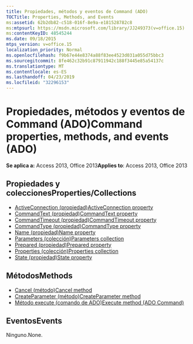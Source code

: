 ```yaml
---
title: Propiedades, métodos y eventos de Command (ADO)
TOCTitle: Properties, Methods, and Events
ms:assetid: 62b2db82-c518-016f-8e9a-e181528782c8
ms:mtpsurl: https://msdn.microsoft.com/library/JJ249373(v=office.15)
ms:contentKeyID: 48545244
ms.date: 09/18/2015
mtps_version: v=office.15
localization_priority: Normal
ms.openlocfilehash: f9b67e44e8374a88f83ee4523d031a055d75bbc3
ms.sourcegitcommit: 8fe462c32b91c87911942c188f3445e85a54137c
ms.translationtype: MT
ms.contentlocale: es-ES
ms.lasthandoff: 04/23/2019
ms.locfileid: "32296153"
---
```

# <a name="command-properties-methods-and-events-ado"></a><span data-ttu-id="6dcc5-102">Propiedades, métodos y eventos de Command (ADO)</span><span class="sxs-lookup"><span data-stu-id="6dcc5-102">Command properties, methods, and events (ADO)</span></span>


<span data-ttu-id="6dcc5-103">**Se aplica a:** Access 2013, Office 2013</span><span class="sxs-lookup"><span data-stu-id="6dcc5-103">**Applies to**: Access 2013, Office 2013</span></span>

## <a name="propertiescollections"></a><span data-ttu-id="6dcc5-104">Propiedades y colecciones</span><span class="sxs-lookup"><span data-stu-id="6dcc5-104">Properties/Collections</span></span>

- [<span data-ttu-id="6dcc5-105">ActiveConnection (propiedad)</span><span class="sxs-lookup"><span data-stu-id="6dcc5-105">ActiveConnection property</span></span>](activeconnection-property-ado.md)
- [<span data-ttu-id="6dcc5-106">CommandText (propiedad)</span><span class="sxs-lookup"><span data-stu-id="6dcc5-106">CommandText property</span></span>](commandtext-property-ado.md)
- [<span data-ttu-id="6dcc5-107">CommandTimeout (propiedad)</span><span class="sxs-lookup"><span data-stu-id="6dcc5-107">CommandTimeout property</span></span>](commandtimeout-property-ado.md)
- [<span data-ttu-id="6dcc5-108">CommandType (propiedad)</span><span class="sxs-lookup"><span data-stu-id="6dcc5-108">CommandType property</span></span>](commandtype-property-ado.md)
- [<span data-ttu-id="6dcc5-109">Name (propiedad)</span><span class="sxs-lookup"><span data-stu-id="6dcc5-109">Name property</span></span>](name-property-ado.md)
- [<span data-ttu-id="6dcc5-110">Parameters (colección)</span><span class="sxs-lookup"><span data-stu-id="6dcc5-110">Parameters collection</span></span>](parameters-collection-ado.md)
- [<span data-ttu-id="6dcc5-111">Prepared (propiedad)</span><span class="sxs-lookup"><span data-stu-id="6dcc5-111">Prepared property</span></span>](prepared-property-ado.md)
- [<span data-ttu-id="6dcc5-112">Properties (colección)</span><span class="sxs-lookup"><span data-stu-id="6dcc5-112">Properties collection</span></span>](properties-collection-ado.md)
- [<span data-ttu-id="6dcc5-113">State (propiedad)</span><span class="sxs-lookup"><span data-stu-id="6dcc5-113">State property</span></span>](state-property-ado.md)

## <a name="methods"></a><span data-ttu-id="6dcc5-114">Métodos</span><span class="sxs-lookup"><span data-stu-id="6dcc5-114">Methods</span></span>

- [<span data-ttu-id="6dcc5-115">Cancel (método)</span><span class="sxs-lookup"><span data-stu-id="6dcc5-115">Cancel method</span></span>](cancel-method-ado.md)
- [<span data-ttu-id="6dcc5-116">CreateParameter (método)</span><span class="sxs-lookup"><span data-stu-id="6dcc5-116">CreateParameter method</span></span>](createparameter-method-ado.md)
- [<span data-ttu-id="6dcc5-117">Método execute (comando de ADO)</span><span class="sxs-lookup"><span data-stu-id="6dcc5-117">Execute method (ADO Command)</span></span>](https://docs.microsoft.com/office/vba/access/concepts/miscellaneous/execute-method-ado-command)

## <a name="events"></a><span data-ttu-id="6dcc5-118">Eventos</span><span class="sxs-lookup"><span data-stu-id="6dcc5-118">Events</span></span>

<span data-ttu-id="6dcc5-119">Ninguno.</span><span class="sxs-lookup"><span data-stu-id="6dcc5-119">None.</span></span>


